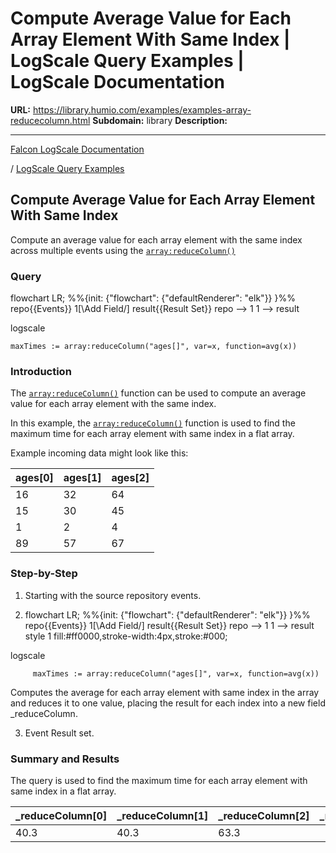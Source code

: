 # Compute Average Value for Each Array Element With Same Index | LogScale Query Examples | LogScale Documentation

**URL:** https://library.humio.com/examples/examples-array-reducecolumn.html
**Subdomain:** library
**Description:** 

---

[Falcon LogScale Documentation](https://library.humio.com)

/ [LogScale Query Examples](examples.html)

## Compute Average Value for Each Array Element With Same Index

Compute an average value for each array element with the same index across multiple events using the [`array:reduceColumn()`](https://library.humio.com/data-analysis/functions-array-reducecolumn.html)

### Query

flowchart LR; %%{init: {"flowchart": {"defaultRenderer": "elk"}} }%% repo{{Events}} 1[\Add Field/] result{{Result Set}} repo --> 1 1 --> result

logscale
    
    
    maxTimes := array:reduceColumn("ages[]", var=x, function=avg(x))

### Introduction

The [`array:reduceColumn()`](https://library.humio.com/data-analysis/functions-array-reducecolumn.html) function can be used to compute an average value for each array element with the same index. 

In this example, the [`array:reduceColumn()`](https://library.humio.com/data-analysis/functions-array-reducecolumn.html) function is used to find the maximum time for each array element with same index in a flat array. 

Example incoming data might look like this: 

ages[0]| ages[1]| ages[2]  
---|---|---  
16| 32| 64  
15| 30| 45  
1| 2| 4  
89| 57| 67  
  
### Step-by-Step

  1. Starting with the source repository events.

  2. flowchart LR; %%{init: {"flowchart": {"defaultRenderer": "elk"}} }%% repo{{Events}} 1[\Add Field/] result{{Result Set}} repo --> 1 1 --> result style 1 fill:#ff0000,stroke-width:4px,stroke:#000;

logscale
         
         maxTimes := array:reduceColumn("ages[]", var=x, function=avg(x))

Computes the average for each array element with same index in the array and reduces it to one value, placing the result for each index into a new field _reduceColumn. 

  3. Event Result set.




### Summary and Results

The query is used to find the maximum time for each array element with same index in a flat array. 

_reduceColumn[0]| _reduceColumn[1]| _reduceColumn[2]| _reduceColumn[3]  
---|---|---|---  
40.3| 40.3| 63.3|
